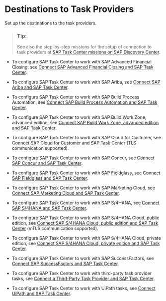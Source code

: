 <!-- loiob1581117052544e18e16ec839690d894 -->

# Destinations to Task Providers

Set up the destinations to the task providers.

> ### Tip:  
> See also the step-by-step missions for the setup of connection to task providers at [SAP Task Center missions on SAP Discovery Center](https://discovery-center.cloud.sap/missionCatalog/?search=sap-task-center).

-   To configure SAP Task Center to work with SAP Advanced Financial Closing, see [Connect SAP Advanced Financial Closing and SAP Task Center](connect-sap-advanced-financial-closing-and-sap-task-center-2873c51.md).

-   To configure SAP Task Center to work with SAP Ariba, see [Connect SAP Ariba and SAP Task Center](connect-sap-ariba-and-sap-task-center-d26b525.md).

-   To configure SAP Task Center to work with SAP Build Process Automation, see [Connect SAP Build Process Automation and SAP Task Center](connect-sap-build-process-automation-and-sap-task-center-e1e1dce.md).

-   To configure SAP Task Center to work with SAP Build Work Zone, advanced edition, see [Connect SAP Build Work Zone, advanced edition and SAP Task Center](connect-sap-build-work-zone-advanced-edition-and-sap-task-center-f07f310.md).

-   To configure SAP Task Center to work with SAP Cloud for Customer, see [Connect SAP Cloud for Customer and SAP Task Center](connect-sap-cloud-for-customer-and-sap-task-center-ec09002.md) \(TLS communication supported\).

-   To configure SAP Task Center to work with SAP Concur, see [Connect SAP Concur and SAP Task Center](connect-sap-concur-and-sap-task-center-f354ef9.md).

-   To configure SAP Task Center to work with SAP Fieldglass, see [Connect SAP Fieldglass and SAP Task Center](connect-sap-fieldglass-and-sap-task-center-9367f0d.md).

-   To configure SAP Task Center to work with SAP Marketing Cloud, see [Connect SAP Marketing Cloud and SAP Task Center](connect-sap-marketing-cloud-and-sap-task-center-18b3848.md).

-   To configure SAP Task Center to work with SAP S/4HANA, see [Connect SAP S/4HANA and SAP Task Center](connect-sap-s-4hana-and-sap-task-center-143af9b.md).

-   To configure SAP Task Center to work with SAP S/4HANA Cloud, public edition, see [Connect SAP S/4HANA Cloud, public edition and SAP Task Center](connect-sap-s-4hana-cloud-public-edition-and-sap-task-center-0aff1b4.md) \(mTLS communication supported\).

-   To configure SAP Task Center to work with SAP S/4HANA Cloud, private edition, see [Connect SAP S/4HANA Cloud, private edition and SAP Task Center](connect-sap-s-4hana-cloud-private-edition-and-sap-task-center-50ce133.md).

-   To configure SAP Task Center to work with SAP SuccessFactors, see [Connect SAP SuccessFactors and SAP Task Center](connect-sap-successfactors-and-sap-task-center-eae23f3.md).

-   To configure SAP Task Center to work with third-party task provider tasks, see [Connect a Third-Party Task Provider and SAP Task Center](connect-a-third-party-task-provider-and-sap-task-center-c6362b6.md).

-   To configure SAP Task Center to work with UiPath tasks, see [Connect UiPath and SAP Task Center](connect-uipath-and-sap-task-center-223b083.md).


